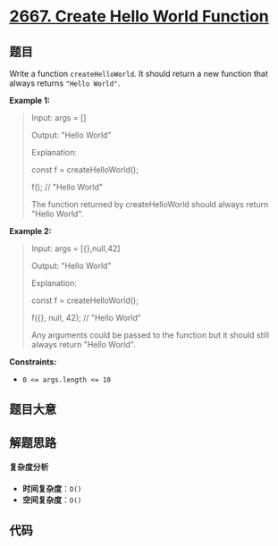# [2667. Create Hello World Function](https://leetcode.com/problems/create-hello-world-function/)

## 题目

Write a function `createHelloWorld`. It should return a new function that
always returns `"Hello World"`.

**Example 1:**

> Input: args = []
>
> Output: "Hello World"
>
> Explanation:
>
> const f = createHelloWorld();
>
> f(); // "Hello World"
>
> The function returned by createHelloWorld should always return "Hello World".

**Example 2:**

> Input: args = [{},null,42]
>
> Output: "Hello World"
>
> Explanation:
>
> const f = createHelloWorld();
>
> f({}, null, 42); // "Hello World"
>
> Any arguments could be passed to the function but it should still always return "Hello World".

**Constraints:**

- `0 <= args.length <= 10`

## 题目大意

## 解题思路

#### 复杂度分析

- **时间复杂度**：`O()`
- **空间复杂度**：`O()`

## 代码

```javascript

```
